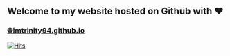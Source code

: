 ## Welcome to my website hosted on Github with ❤️
### [🌐imtrinity94.github.io](https://imtrinity94.github.io)

[![Hits](https://hits.seeyoufarm.com/api/count/incr/badge.svg?url=https%3A%2F%2Fimtrinity94.github.io&count_bg=%2379C83D&title_bg=%23555555&icon=&icon_color=%23E7E7E7&title=hits&edge_flat=false)](https://hits.seeyoufarm.com)
